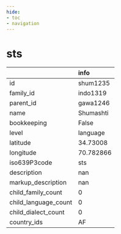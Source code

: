 ```yaml
---
hide:
- toc
- navigation
---
```

# sts
|                      | info      |
|:---------------------|:----------|
| id                   | shum1235  |
| family_id            | indo1319  |
| parent_id            | gawa1246  |
| name                 | Shumashti |
| bookkeeping          | False     |
| level                | language  |
| latitude             | 34.73008  |
| longitude            | 70.782866 |
| iso639P3code         | sts       |
| description          | nan       |
| markup_description   | nan       |
| child_family_count   | 0         |
| child_language_count | 0         |
| child_dialect_count  | 0         |
| country_ids          | AF        |